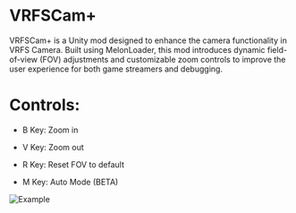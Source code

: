 # VRFSCam+


VRFSCam+ is a Unity mod designed to enhance the camera functionality in VRFS Camera. Built using MelonLoader, this mod introduces dynamic field-of-view (FOV) adjustments and customizable zoom controls to improve the user experience for both game streamers and debugging.

# Controls:
 - B Key: Zoom in

 - V Key: Zoom out

 - R Key: Reset FOV to default

 - M Key: Auto Mode (BETA)
   
![Example](https://github.com/user-attachments/assets/081da8ea-6ee4-47e4-945f-9c63239e7032)
